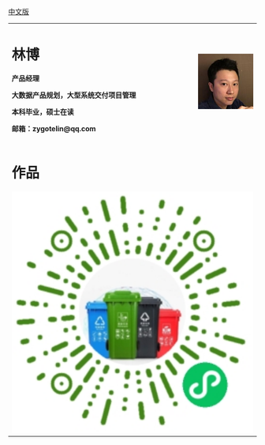 <a href="/index.html">中文版</a>

<table border="0">
  <tr>
    <td width="75%">
      <h1>林博</h1>
      <p><b>产品经理</b></p>
      <p><b>大数据产品规划，大型系统交付项目管理</b></p>
      <p><b>本科毕业，硕士在读</b></p>
      <p><b>邮箱：zygotelin@qq.com</b></p>
    </td>
    <td width="25%">
      <img src="/touxiang.png" width="100%">
    </td>
  </tr>
  <tr>
    <td colspan="2">
      <h1>作品</h1>
      <img src="/zuopin.png" width="100%">
    </td>
  </tr>
</table>
